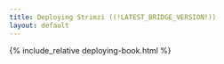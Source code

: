 ```yaml
---
title: Deploying Strimzi ((!LATEST_BRIDGE_VERSION!))
layout: default
---
```


{% include_relative deploying-book.html %}
